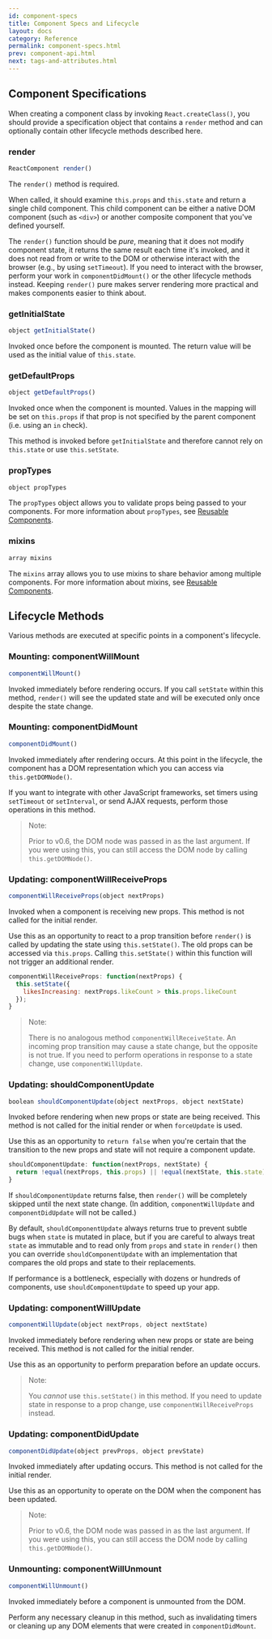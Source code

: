 ```yaml
---
id: component-specs
title: Component Specs and Lifecycle
layout: docs
category: Reference
permalink: component-specs.html
prev: component-api.html
next: tags-and-attributes.html
---
```


## Component Specifications

When creating a component class by invoking `React.createClass()`, you should provide a specification object that contains a `render` method and can optionally contain other lifecycle methods described here.


### render

```javascript
ReactComponent render()
```

The `render()` method is required.

When called, it should examine `this.props` and `this.state` and return a single child component. This child component can be either a native DOM component (such as `<div>`) or another composite component that you've defined yourself.

The `render()` function should be *pure*, meaning that it does not modify component state, it returns the same result each time it's invoked, and it does not read from or write to the DOM or otherwise interact with the browser (e.g., by using `setTimeout`). If you need to interact with the browser, perform your work in `componentDidMount()` or the other lifecycle methods instead. Keeping `render()` pure makes server rendering more practical and makes components easier to think about.


### getInitialState

```javascript
object getInitialState()
```

Invoked once before the component is mounted. The return value will be used as the initial value of `this.state`.


### getDefaultProps

```javascript
object getDefaultProps()
```

Invoked once when the component is mounted. Values in the mapping will be set on `this.props` if that prop is not specified by the parent component (i.e. using an `in` check).

This method is invoked before `getInitialState` and therefore cannot rely on `this.state` or use `this.setState`.


### propTypes

```javascript
object propTypes
```

The `propTypes` object allows you to validate props being passed to your components. For more information about `propTypes`, see [Reusable Components](reusable-components.html).

<!-- TODO: Document propTypes here directly. -->


### mixins

```javascript
array mixins
```

The `mixins` array allows you to use mixins to share behavior among multiple components. For more information about mixins, see [Reusable Components](reusable-components.html).

<!-- TODO: Document mixins here directly. -->


## Lifecycle Methods

Various methods are executed at specific points in a component's lifecycle.


### Mounting: componentWillMount

```javascript
componentWillMount()
```

Invoked immediately before rendering occurs. If you call `setState` within this method, `render()` will see the updated state and will be executed only once despite the state change.


### Mounting: componentDidMount

```javascript
componentDidMount()
```

Invoked immediately after rendering occurs. At this point in the lifecycle, the component has a DOM representation which you can access via `this.getDOMNode()`.

If you want to integrate with other JavaScript frameworks, set timers using `setTimeout` or `setInterval`, or send AJAX requests, perform those operations in this method.

> Note:
>
> Prior to v0.6, the DOM node was passed in as the last argument. If you were using this, you can still access the DOM node by calling `this.getDOMNode()`.


### Updating: componentWillReceiveProps

```javascript
componentWillReceiveProps(object nextProps)
```

Invoked when a component is receiving new props. This method is not called for the initial render.

Use this as an opportunity to react to a prop transition before `render()` is called by updating the state using `this.setState()`. The old props can be accessed via `this.props`. Calling `this.setState()` within this function will not trigger an additional render.

```javascript
componentWillReceiveProps: function(nextProps) {
  this.setState({
    likesIncreasing: nextProps.likeCount > this.props.likeCount
  });
}
```

> Note:
>
> There is no analogous method `componentWillReceiveState`. An incoming prop transition may cause a state change, but the opposite is not true. If you need to perform operations in response to a state change, use `componentWillUpdate`.


### Updating: shouldComponentUpdate

```javascript
boolean shouldComponentUpdate(object nextProps, object nextState)
```

Invoked before rendering when new props or state are being received. This method is not called for the initial render or when `forceUpdate` is used.

Use this as an opportunity to `return false` when you're certain that the
transition to the new props and state will not require a component update.

```javascript
shouldComponentUpdate: function(nextProps, nextState) {
  return !equal(nextProps, this.props) || !equal(nextState, this.state);
}
```

If `shouldComponentUpdate` returns false, then `render()` will be completely skipped until the next state change. (In addition, `componentWillUpdate` and `componentDidUpdate` will not be called.)

By default, `shouldComponentUpdate` always returns true to prevent subtle bugs when `state` is mutated in place, but if you are careful to always treat `state` as immutable and to read only from `props` and `state` in `render()` then you can override `shouldComponentUpdate` with an implementation that compares the old props and state to their replacements.

If performance is a bottleneck, especially with dozens or hundreds of components, use `shouldComponentUpdate` to speed up your app.


### Updating: componentWillUpdate

```javascript
componentWillUpdate(object nextProps, object nextState)
```

Invoked immediately before rendering when new props or state are being received. This method is not called for the initial render.

Use this as an opportunity to perform preparation before an update occurs.

> Note:
>
> You *cannot* use `this.setState()` in this method. If you need to update state in response to a prop change, use `componentWillReceiveProps` instead.


### Updating: componentDidUpdate

```javascript
componentDidUpdate(object prevProps, object prevState)
```

Invoked immediately after updating occurs. This method is not called for the initial render.

Use this as an opportunity to operate on the DOM when the component has been updated.

> Note:
>
> Prior to v0.6, the DOM node was passed in as the last argument. If you were using this, you can still access the DOM node by calling `this.getDOMNode()`.


### Unmounting: componentWillUnmount

```javascript
componentWillUnmount()
```

Invoked immediately before a component is unmounted from the DOM.

Perform any necessary cleanup in this method, such as invalidating timers or cleaning up any DOM elements that were created in `componentDidMount`.
